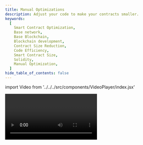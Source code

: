 ```yaml
---
title: Manual Optimizations
description: Adjust your code to make your contracts smaller.
keywords:
  [
    Smart Contract Optimization,
    Base network,
    Base Blockchain,
    Blockchain development,
    Contract Size Reduction,
    Code Efficiency,
    Smart Contract Size,
    Solidity,
    Manual Optimization,
  ]
hide_table_of_contents: false
---
```


import Video from '../../../src/components/VideoPlayer/index.jsx'

<Video videoId='863776975' title='Manual Optimizations' />
